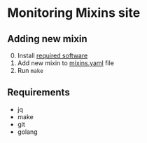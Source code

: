 # Monitoring Mixins site

## Adding new mixin

0. Install [required software](#requirements)
1. Add new mixin to [mixins.yaml](mixins.yaml) file
2. Run `make`

## Requirements

- jq
- make
- git
- golang
